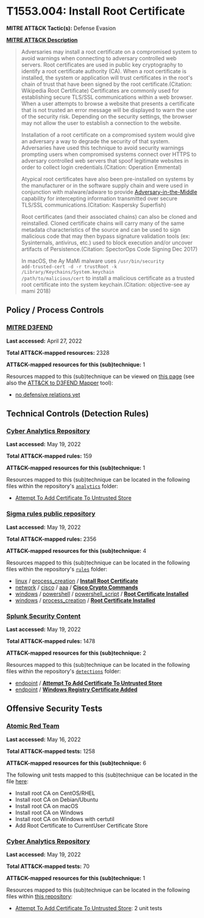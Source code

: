 # T1553.004: Install Root Certificate
**MITRE ATT&CK Tactic(s):** Defense Evasion

**[MITRE ATT&CK Description](https://attack.mitre.org/techniques/T1553/004)**
<blockquote>Adversaries may install a root certificate on a compromised system to avoid warnings when connecting to adversary controlled web servers. Root certificates are used in public key cryptography to identify a root certificate authority (CA). When a root certificate is installed, the system or application will trust certificates in the root's chain of trust that have been signed by the root certificate.(Citation: Wikipedia Root Certificate) Certificates are commonly used for establishing secure TLS/SSL communications within a web browser. When a user attempts to browse a website that presents a certificate that is not trusted an error message will be displayed to warn the user of the security risk. Depending on the security settings, the browser may not allow the user to establish a connection to the website.

Installation of a root certificate on a compromised system would give an adversary a way to degrade the security of that system. Adversaries have used this technique to avoid security warnings prompting users when compromised systems connect over HTTPS to adversary controlled web servers that spoof legitimate websites in order to collect login credentials.(Citation: Operation Emmental)

Atypical root certificates have also been pre-installed on systems by the manufacturer or in the software supply chain and were used in conjunction with malware/adware to provide [Adversary-in-the-Middle](https://attack.mitre.org/techniques/T1557) capability for intercepting information transmitted over secure TLS/SSL communications.(Citation: Kaspersky Superfish)

Root certificates (and their associated chains) can also be cloned and reinstalled. Cloned certificate chains will carry many of the same metadata characteristics of the source and can be used to sign malicious code that may then bypass signature validation tools (ex: Sysinternals, antivirus, etc.) used to block execution and/or uncover artifacts of Persistence.(Citation: SpectorOps Code Signing Dec 2017)

In macOS, the Ay MaMi malware uses <code>/usr/bin/security add-trusted-cert -d -r trustRoot -k /Library/Keychains/System.keychain /path/to/malicious/cert</code> to install a malicious certificate as a trusted root certificate into the system keychain.(Citation: objective-see ay mami 2018)</blockquote>

## Policy / Process Controls
### [MITRE D3FEND](https://d3fend.mitre.org/)
**Last accessed:** April 27, 2022

**Total ATT&CK-mapped resources:** 2328

**ATT&CK-mapped resources for this (sub)technique:** 1

Resources mapped to this (sub)technique can be viewed on [this page](https://d3fend.mitre.org/) (see also the [ATT&CK to D3FEND Mapper](https://d3fend.mitre.org/tools/attack-mapper) tool):

* [no defensive relations yet](https://d3fend.mitre.org/techniques/d3f:nodefensiverelationsyet)

## Technical Controls (Detection Rules)
### [Cyber Analytics Repository](https://car.mitre.org)
**Last accessed:** May 19, 2022

**Total ATT&CK-mapped rules:** 159

**ATT&CK-mapped resources for this (sub)technique:** 1

Resources mapped to this (sub)technique can be located in the following files within the repository's <code>[analytics](https://github.com/mitre-attack/car/blob/master/analytics)</code> folder:

* [Attempt To Add Certificate To Untrusted Store](https://github.com/mitre-attack/car/tree/master/analytics/CAR-2021-05-001.yaml)

### [Sigma rules public repository](https://github.com/SigmaHQ/sigma)
**Last accessed:** May 19, 2022

**Total ATT&CK-mapped rules:** 2356

**ATT&CK-mapped resources for this (sub)technique:** 4

Resources mapped to this (sub)technique can be located in the following files within the repository's <code>[rules](https://github.com/SigmaHQ/sigma/tree/master/rules)</code> folder:

* [linux](https://github.com/SigmaHQ/sigma/tree/master/rules/linux/) / [process_creation](https://github.com/SigmaHQ/sigma/tree/master/rules/linux/process_creation/) / **[Install Root Certificate](https://github.com/SigmaHQ/sigma/blob/master/rules/linux/process_creation/proc_creation_lnx_install_root_certificate.yml)**
* [network](https://github.com/SigmaHQ/sigma/tree/master/rules/network/) / [cisco](https://github.com/SigmaHQ/sigma/tree/master/rules/network/cisco/) / [aaa](https://github.com/SigmaHQ/sigma/tree/master/rules/network/cisco/aaa/) / **[Cisco Crypto Commands](https://github.com/SigmaHQ/sigma/blob/master/rules/network/cisco/aaa/cisco_cli_crypto_actions.yml)**
* [windows](https://github.com/SigmaHQ/sigma/tree/master/rules/windows/) / [powershell](https://github.com/SigmaHQ/sigma/tree/master/rules/windows/powershell/) / [powershell_script](https://github.com/SigmaHQ/sigma/tree/master/rules/windows/powershell/powershell_script/) / **[Root Certificate Installed](https://github.com/SigmaHQ/sigma/blob/master/rules/windows/powershell/powershell_script/posh_ps_root_certificate_installed.yml)**
* [windows](https://github.com/SigmaHQ/sigma/tree/master/rules/windows/) / [process_creation](https://github.com/SigmaHQ/sigma/tree/master/rules/windows/process_creation/) / **[Root Certificate Installed](https://github.com/SigmaHQ/sigma/blob/master/rules/windows/process_creation/proc_creation_win_root_certificate_installed.yml)**

### [Splunk Security Content](https://github.com/splunk/security_content)
**Last accessed:** May 19, 2022

**Total ATT&CK-mapped rules:** 1478

**ATT&CK-mapped resources for this (sub)technique:** 2

Resources mapped to this (sub)technique can be located in the following files within the repository's <code>[detections](https://github.com/splunk/security_content/tree/develop/detections)</code> folder:

* [endpoint](https://github.com/splunk/security_content/tree/develop/detections/endpoint/) / **[Attempt To Add Certificate To Untrusted Store](https://github.com/splunk/security_content/blob/develop/detections/endpoint/attempt_to_add_certificate_to_untrusted_store.yml)**
* [endpoint](https://github.com/splunk/security_content/tree/develop/detections/endpoint/) / **[Windows Registry Certificate Added](https://github.com/splunk/security_content/blob/develop/detections/endpoint/windows_registry_certificate_added.yml)**


## Offensive Security Tests
### [Atomic Red Team](https://github.com/redcanaryco/atomic-red-team)
**Last accessed:** May 16, 2022

**Total ATT&CK-mapped tests:** 1258

**ATT&CK-mapped resources for this (sub)technique:** 6

The following unit tests mapped to this (sub)technique can be located in the file [here](https://github.com/redcanaryco/atomic-red-team/tree/master/atomics/T1553.004/T1553.004.yaml):

* Install root CA on CentOS/RHEL
* Install root CA on Debian/Ubuntu
* Install root CA on macOS
* Install root CA on Windows
* Install root CA on Windows with certutil
* Add Root Certificate to CurrentUser Certificate Store

### [Cyber Analytics Repository](https://car.mitre.org)
**Last accessed:** May 19, 2022

**Total ATT&CK-mapped tests:** 70

**ATT&CK-mapped resources for this (sub)technique:** 1

Resources mapped to this (sub)technique can be located in the following files within [this repository](https://github.com/mitre-attack/car/blob/master/analytics):

* [Attempt To Add Certificate To Untrusted Store](https://github.com/mitre-attack/car/tree/master/analytics/CAR-2021-05-001.yaml): 2 unit tests

